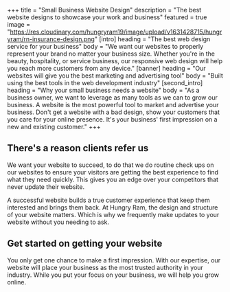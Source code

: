 +++
title = "Small Business Website Design"
description = "The best website designs to showcase your work and business"
featured = true
image = "https://res.cloudinary.com/hungryram19/image/upload/v1631428715/hungryram/rn-insurance-design.png"
[intro]
heading = "The best web design service for your business"
body = "We want our websites to properly represent your brand no matter your business size. Whether you're in the beauty, hospitality, or service business, our responsive web design will help you reach more customers from any device."
[banner]
heading = "Our websites will give you the best marketing and advertising tool"
body = "Built using the best tools in the web development industry"
[second_intro]
heading = "Why your small business needs a website"
body = "As a business owner, we want to leverage as many tools as we can to grow our business. A website is the most powerful tool to market and advertise your business. Don't get a website with a bad design, show your customers that you care for your online presence. It's your business' first impression on a new and existing customer."
+++
## There's a reason clients refer us

We want your website to succeed, to do that we do routine check ups on our websites to ensure your visitors are getting the best experience to find what they need quickly. This gives you an edge over your competitors that never update their website.

A successful website builds a true customer experience that keep them interested and brings them back. At Hungry Ram, the design and structure of your website matters. Which is why we frequently make updates to your website without you needing to ask.

## Get started on getting your website

You only get one chance to make a first impression. With our expertise, our website will place your business as the most trusted authority in your industry. While you put your focus on your business, we will help you grow online.